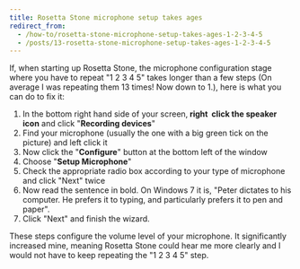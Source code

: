 ```yaml
---
title: Rosetta Stone microphone setup takes ages
redirect_from:
  - /how-to/rosetta-stone-microphone-setup-takes-ages-1-2-3-4-5
  - /posts/13-rosetta-stone-microphone-setup-takes-ages-1-2-3-4-5
---
```


<p>If, when starting up Rosetta Stone, the microphone configuration stage where you have to repeat &quot;1 2 3 4 5&quot; takes longer than a few steps (On average I was repeating them 13 times! Now down to 1.), here is what you can do to fix it:</p>

<ol>
	<li>In the bottom right hand side of your screen,<strong> right &nbsp;click the speaker icon</strong> and click &quot;<strong>Recording devices</strong>&quot;</li>
	<li>Find your microphone (usually the one with a big green tick on the picture) and left click it</li>
	<li>Now click the &quot;<strong>Configure</strong>&quot; button at the bottom left of the window</li>
	<li>Choose &quot;<strong>Setup Microphone</strong>&quot;</li>
	<li>Check the appropriate radio box according to your type of microphone and click &quot;Next&quot; twice</li>
	<li>Now read the sentence in bold. On Windows 7 it is, &quot;Peter dictates to his computer. He prefers it to typing, and particularly prefers it to pen and paper&quot;.</li>
	<li>Click &quot;Next&quot; and finish the wizard.</li>
</ol>

<p>These steps configure the volume level of your microphone. It significantly increased mine, meaning Rosetta Stone could hear me more clearly and I would not have to keep repeating the &quot;1 2 3 4 5&quot; step.</p>
